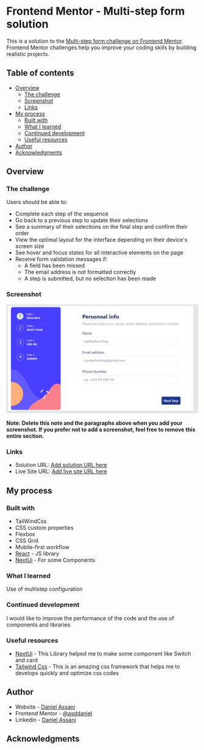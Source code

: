 # Frontend Mentor - Multi-step form solution

This is a solution to the [Multi-step form challenge on Frontend Mentor](https://www.frontendmentor.io/challenges/multistep-form-YVAnSdqQBJ). Frontend Mentor challenges help you improve your coding skills by building realistic projects. 

## Table of contents

- [Overview](#overview)
  - [The challenge](#the-challenge)
  - [Screenshot](#screenshot)
  - [Links](#links)
- [My process](#my-process)
  - [Built with](#built-with)
  - [What I learned](#what-i-learned)
  - [Continued development](#continued-development)
  - [Useful resources](#useful-resources)
- [Author](#author)
- [Acknowledgments](#acknowledgments)


## Overview

### The challenge

Users should be able to:

- Complete each step of the sequence
- Go back to a previous step to update their selections
- See a summary of their selections on the final step and confirm their order
- View the optimal layout for the interface depending on their device's screen size
- See hover and focus states for all interactive elements on the page
- Receive form validation messages if:
  - A field has been missed
  - The email address is not formatted correctly
  - A step is submitted, but no selection has been made

### Screenshot

![](./Capture.PNG)

**Note: Delete this note and the paragraphs above when you add your screenshot. If you prefer not to add a screenshot, feel free to remove this entire section.**

### Links

- Solution URL: [Add solution URL here](https://your-solution-url.com)
- Live Site URL: [Add live site URL here](https://your-live-site-url.com)

## My process

### Built with

- TailWindCss
- CSS custom properties
- Flexbox
- CSS Grid
- Mobile-first workflow
- [React](https://reactjs.dev/) - JS library
- [NextUi](https://nextui.org) - For some Components


### What I learned

Use of multistep configuration



### Continued development

I would like to improve the performance of the code and the use of components and libraries

### Useful resources

- [NextUi](https://nextui.org/) - This Library helped me to make some component like Switch and card
- [Tailwind Css](https://tailwindcss.com/) - This is an amazing css framework that helps me to develops quickly and optimize css codes 



## Author

- Website - [Daniel Assani](https://github.com/asddaniel)
- Frontend Mentor - [@asddaniel](https://www.frontendmentor.io/profile/asddaniel)
- Linkedin - [Daniel Assani](https://www.linkedin.com/in/daniel-assani-8a9394217)


## Acknowledgments


